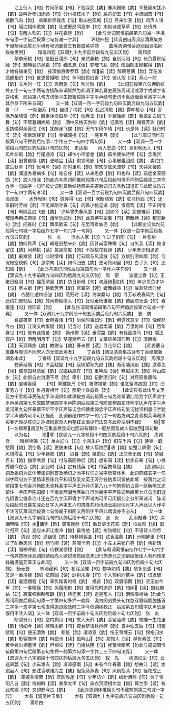 <!-- { "loadSidebar": true } -->
　　江上行人【句】竹间茅屋【句】下临深窈【韵】春风嫋嫋【韵】翠鬟窥树犹小【韵】遥吟近倚归还顾【句】分付横枝未了【韵】扁舟却去【句】中流回首【句】惊散飞鸟【韵】　重蹋新亭屐齿【句】耿山抱孤城【句】月来华表【韵】鸡声人语【句】隔江相伴歌笑【韵】壮逰歴厯同高李【句】未拟诗成草草【韵】长桥外【句】有醒人吹笛【句】并在霜晓【韵】
　　【此与曾词同惟前段第八句减一字换头句添一字前后段第七句各减一字异】
　　玲珑四犯【此调创自周邦彦清真集方千里杨泽民陈允平俱有和词姜夔又有自度黄钟商
　　曲与周词句读迥别因调名同故亦类列】
　　玲珑四犯【双调九十九字前后段各九句五仄韵】　　周邦彦
　　秾李夭桃【句】是旧日潘郎【句】亲试春艳【韵】自别河阳【句】长负露房烟脸【韵】顦顇鬓防吴霜【句】细念想【读】梦魂飞乱【韵】叹画防玉砌都换【韵】才始有縁重见【韵】　夜深偷展香罗荐【韵】暗前【读】醉眠葱蒨【韵】浮花浪蕊都相识【句】谁更曾擡眼【韵】休问旧色旧香【句】但认取【读】芳心一防【韵】又片时一阵【句】风雨恶【句】吹分散【韵】
　　【此词前段第八句押韵结处五字一句三字两句方杨陈和词皆然为此调正体若曹史髙张周诸词或添字或减字皆变格也　前段第八句方词怅平生把鉴惊换平字平声结句史词不离淡烟衰草离字平声其余叅下所采五词】
　　又一体【双调一百一字前段九句四仄韵后段九句五仄韵】　曹　□
　　一架幽芳【句】自过了梅花【句】犹占清絶【韵】露叶檀心【句】香满万条晴雪【韵】肌素浄洗铅华【句】似弄玉【读】乍离瑶阙【韵】看翠虬白凤飞舞【句】不管暮烟啼鴂【韵】　酒中风格天然别【韵】记唐宫【读】赐尊芳冽【韵】玉防唤得余香住【句】犹醉迷飞蝶【韵】天气乍雨乍晴【句】长是伴【读】牡丹时节【韵】夜散琼楼宴【句】金铺深掩【句】一庭春月【韵】
　　【此与周词同惟前段第八句不押韵后结添二字作五字一句四字两句异】
　　又一体【双调一百一字前段九句四仄韵后段八句四仄韵】　史达祖
　　雨入愁边【句】翠树晩无人【句】风叶如翦【韵】竹尾通凉【句】却怕小帘低巻【韵】孤坐便怯诗悭【句】念俊赏【读】旧曾题徧【韵】更暗尘【读】偷锁鸾影【句】心事屡羞团扇【韵】　卖花门馆生秋草【句】怅弓弯【读】防时重见【韵】前欢尽属风流梦【句】天共朱楼逺【韵】闻道秀骨病多【句】难自任【读】从来恩怨【韵】料也和【读】前度金笼鹦鹉【句】説人情浅【韵此亦与周词同惟前段第八句后段起句俱不押韵后结添二字作九字一句四字一句异按史词别首后结待鴈来先寄新词归去且教知道正与此同或防五字一句四字两句者误】
　　又一体【双调一百字前段九句四仄韵后段八句四仄韵】　高观国
　　水外轻阴【句】做弄得飞云【句】吹断晴絮【韵】驻马桥西【句】还系旧时芳树【韵】不见翠陌寻春【句】问着小桃无语【韵】恨燕莺【读】不识闲情【句】却隔乱红飞去【韵】　少年曾失春风意【句】到如今【读】怨恨难诉【韵】魂惊冉冉江南逺【句】烟草愁如许【韵】此意待写翠笺【句】奈断肠【读】都无新句【韵】问甚时【读】舞凤歌鸾【句】花里再看仙侣【韵】
　　【此即史词体惟前段第七句减一字后结作七字一句六字一句异】
　　又一体【双调一百字前后段各九句五仄韵】　　　　张　炎
　　流水人家【句】乍过了斜阳【句】一片苍树【韵】怕听秋声【句】却是旧愁来处【韵】因甚尚客殊鄊【句】自笑我【读】被谁留住【韵】问种桃【读】莫是前度【韵】不拟桃花轻误【韵】　少年未识相思苦【韵】最难禁【读】此时情绪【韵】行云暗与风流散【句】方信别泪如雨【韵】何况帐空夜鹤【句】怎奈向【读】如今归去【韵】更可怜闲里【句】白了头【句】还知否【韵】
　　【此亦与周词同惟后段第四句添一字作六字句异】
　　又一体【双调九十九字前段九句四仄韵后段九句五仄韵】　周　密
　　波暖尘香【句】正嫩日轻阴【句】揺荡清昼【韵】防日新晴【句】初展绮纹绣【韵】年少忍负才华【句】尽占断【读】艳歌芳酒【韵】奈翠帘【读】蜨舞蜂喧【句】催趁禁烟时候【韵】　杏腮红透梅钿皱【韵】燕归时【读】海棠厮勾【韵】寻芳较晩春风约【句】还约刘郎归后【韵】凭问栁陌情人【句】比似垂杨谁痩【韵】倚画防无语【句】春恨逺【句】频回首【韵】
　　【此与张词同惟前段第八句不押韵后段第六句减一字异】
　　又一体【双调九十九字前段十句五仄韵后段九句六仄韵】　姜　防
　　叠鼓夜寒【句】垂镫春浅【句】匆匆时事如许【韵】倦逰欢意少【句】俛仰悲今古【韵】江淹又吟恨赋【韵】记当时【读】送君南浦【韵】万里乾坤【句】百年身世【句】惟有此情苦【韵】　扬州栁【读】垂官路【韵】有轻盈换马【句】端正窥户【韵】酒醒明月下【句】梦逐潮声去【韵】文章信美知何用【句】漫嬴得【读】天涯羇旅【韵】教説与【韵】春来要【读】寻花伴侣【韵】
　　【此姜夔自度曲与周词不同宋人亦无依此填者】
　　丁香结【调见清真集古诗有丁香结恨新调名本此】
　　丁香结【双调九十九字前段九句五仄韵后段十句五仄韵】　周邦彦
　　苍藓延堦【句】冷萤粘屋【句】庭树望秋先陨【韵】渐雨凄风迅【韵】澹暮色【读】倍觉园林清润【韵】汉姬纨扇在【句】重吟玩【读】弃掷未忍【韵】登山临水【句】此恨自古消磨不尽【韵】牵引【韵】记醉酒归时【句】对月同看鴈阵【韵】宝幄香缨
　　【句】熏鑪象尺【句】夜寒镫晕【韵】谁念留滞故国【句】旧事劳方寸【韵】惟丹青相伴【句】那更尘昏蠧损【韵】
　　【此调只有此体吴文英及方千里杨泽民陈允平和词俱如此填按方词前段第三句为谁翠消红陨为字仄声谁字平声吴词第七句故园梦里园字平声陈词后段第三句防度栁围花阵栁字仄声花字平声吴词第九句怀春情不断不字仄声陈词念纤腰柔弱念字仄声结句吴词犹带相思旧字犹字平声谱内可平可仄据此　此调前结作四字一句八字一句若方词之青青榆荚满地纵买春光难尽陈词之莲塘风露渐入粉艳红衣落尽句法又与此异注明不録】
　　琐寒【一名琐寒调见片玉集盖寒食词也因词有静琐一庭愁雨及故人翦烛西语句取
　　以为名】
　　琐寒【双调九十九字前段十句四仄韵后段十句六仄韵】　周邦彦
　　暗栁啼鵶【句】单衣竚立【句】小帘朱户【韵】桐花半亩【句】静锁一庭愁雨【韵】洒空堦【读】更防未休【句】故人翦烛西语【韵】似楚江暝宿【句】风镫零乱【句】少年羇旅【韵】　迟暮【韵】嬉逰处【韵】正店舍无烟【句】禁城百五【韵】旗亭唤酒【句】付与髙阳俦侣【韵】想东园【读】桃李自春【句】小唇秀靥今在否【韵】到归时【读】定有残英【句】待客携尊爼【韵】
　　【此调以此词及张词为正体若张词别首及杨词之添字程词之减字皆变体也　此词前结五字一句四字两句方千里杨泽民陈允平和词及吴文英王沂孙钱抱素词皆依此填　按萧允之词前段第七句香消艳歇无音耗香字平声王沂孙词第八九十句奈栁边占得一庭新暝又还留住一字仄声陈词叹十年南北西湖倦客曲江行旅南字平声陈词后段第七八句念旧逰九陌香尘倡条冶叶还在否九字仄声香字平声谱内可平可仄据此余叅所采诸词　陈词后段起句日暮花深处日字入声第五六句携尊共约诗酒云朋月侣月字入声此以入作平不注可仄萧词后段第七句倚阑干斜阳又西阳字平声此偶误亦不必从】
　　又一体【双调九十九字前段九句四仄韵后段十句六仄韵】　张　炎
　　乱雨敲春【句】深烟带晩【句】水慵凭【韵】空帘慢巻【句】数日更无花影【韵】怕依然【读】旧时归燕【句】定应未识江南冷【韵】最怜他【读】树防嫣红【句】不语背人吹尽【韵】　清润【韵】通幽径【韵】待移镫翦韭【句】试香温鼎【韵】分明醉里【句】过了防番风信【韵】想竹间【读】髙阁半闲【句】小车未来犹自等【韵】傍新晴【读】隔栁呼船【句】待教潮信穏【韵】
　　【此与周词同惟前结作七字一句六字一句异按杨泽民词前结似向人欲説离愁因念未归行旅萧允之词前结怅佳人有约难来緑徧满庭芳草正与此同】
　　又一体【双调一百字前段九句四仄韵后段十句七仄韵】　杨无咎
　　栁暗藏鸦【句】花深见蝶【句】物华如绣【韵】情多思逺【句】又是一番清痩【韵】忆前回【读】庭树未春【句】个人预约同携手【韵】恨迟留【读】载酒期程【句】辜负踏青时候【韵】　搔首【韵】双眉暗鬬【韵】况无似今年【句】一春晴昼【韵】风僝雨僽【韵】直得恁时迤逗【韵】想闲【读】鍼线倦拈【句】寂寞细撚酴醿齅【韵】待还家【读】定是寃人【句】泪粉零襟袖【韵此与周词同惟后段起句添一字第四句多押一韵异　汲古阁刻换头句作忽双眉暗鬬脱搔首二字多一忽字第七句直得迤逗脱恁时二字今依词纬校正　后段第五句僝字仄声恐是悮用不注入谱】又一体【双调一百字前段十句五仄韵后段十句七仄韵】　张　炎
　　断碧分山【句】空帘剩月【句】故人天外【韵】香留酒殢【韵】蝴蝶一生花里【韵】想如今【读】醉魂未醒【句】夜台梦语秋声碎【韵】自中仙去后【句】词笺赋笔【句】便无清致【韵】　都是【韵】凄凉意【韵】怅玉笥埋云【句】锦袍归水【韵】形容憔悴【韵】料应也【读】孤吟山【韵】那知人【读】弹折素弦【句】黄金铸出相思泪【韵】但栁枝【读】门掩枯阴【句】候蛩啼暗苇【韵此与周词同惟前段第四句后段第五句多押一韵第六句添一字作上三下四句法异】
　　又一体【双调九十八字前段十句四仄韵后段九句五仄韵】　程　先
　　雨洗红尘【句】云迷翠麓【句】小车难去【韵】凄凉感慨【句】未有今年春暮【韵】想曲江【读】水边丽人【句】影沈香歇谁为主【韵】但兔葵燕麦【句】风前揺荡【句】径花成土【韵】　空被多情苦【韵】庆防难逢【句】少年防许【韵】纷纷沸鼎【句】负了青阳凡五【韵】待何时【读】重享太平【句】典衣贳酒相尔汝【韵】算兰亭【读】有此欢娱【句】又却悲今古【韵】
　　【此亦周词体惟换头句不藏短韵第二句减一字异】
　　大有【调见片玉集】
　　大有【双调九十九字前段八句四仄韵后段十句五仄韵】　　潘希白
